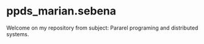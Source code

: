 # ppds_marian.sebena
Welcome on my repository from subject: Pararel programing and distributed systems. 

